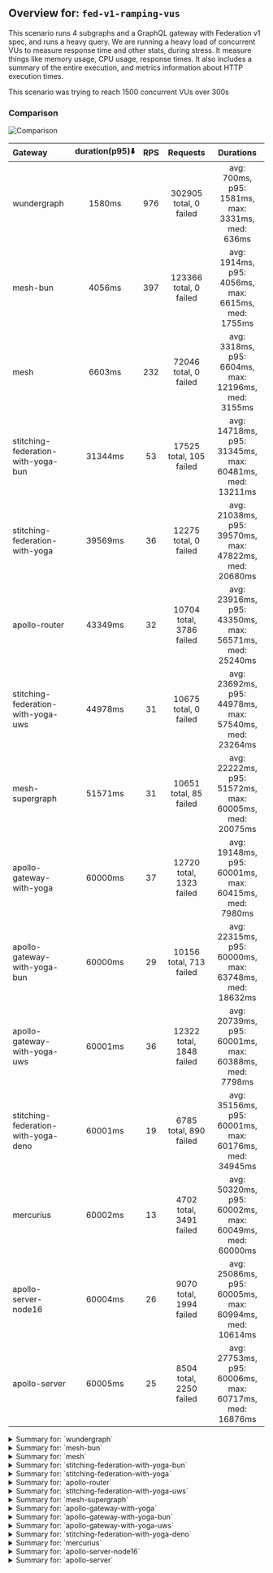 ## Overview for: `fed-v1-ramping-vus`


This scenario runs 4 subgraphs and a GraphQL gateway with Federation v1 spec, and runs a heavy query. We are running a heavy load of concurrent VUs to measure response time and other stats, during stress. It measure things like memory usage, CPU usage, response times. It also includes a summary of the entire execution, and metrics information about HTTP execution times.


This scenario was trying to reach 1500 concurrent VUs over 300s


### Comparison


<img src="https://imagedelivery.net/KYe9TScr4TldYHA48pczVg/401b3668-97d4-42c9-f773-eb574f501500/public" alt="Comparison" />


| Gateway                             | duration(p95)⬇️ |  RPS  |         Requests         |                       Durations                        |
| :---------------------------------- | :-------------: | :---: | :----------------------: | :----------------------------------------------------: |
| wundergraph                         |     1580ms      |  976  |  302905 total, 0 failed  |    avg: 700ms, p95: 1581ms, max: 3331ms, med: 636ms    |
| mesh-bun                            |     4056ms      |  397  |  123366 total, 0 failed  |   avg: 1914ms, p95: 4056ms, max: 6615ms, med: 1755ms   |
| mesh                                |     6603ms      |  232  |  72046 total, 0 failed   |  avg: 3318ms, p95: 6604ms, max: 12196ms, med: 3155ms   |
| stitching-federation-with-yoga-bun  |     31344ms     |  53   | 17525 total, 105 failed  | avg: 14718ms, p95: 31345ms, max: 60481ms, med: 13211ms |
| stitching-federation-with-yoga      |     39569ms     |  36   |  12275 total, 0 failed   | avg: 21038ms, p95: 39570ms, max: 47822ms, med: 20680ms |
| apollo-router                       |     43349ms     |  32   | 10704 total, 3786 failed | avg: 23916ms, p95: 43350ms, max: 56571ms, med: 25240ms |
| stitching-federation-with-yoga-uws  |     44978ms     |  31   |  10675 total, 0 failed   | avg: 23692ms, p95: 44978ms, max: 57540ms, med: 23264ms |
| mesh-supergraph                     |     51571ms     |  31   |  10651 total, 85 failed  | avg: 22222ms, p95: 51572ms, max: 60005ms, med: 20075ms |
| apollo-gateway-with-yoga            |     60000ms     |  37   | 12720 total, 1323 failed | avg: 19148ms, p95: 60001ms, max: 60415ms, med: 7980ms  |
| apollo-gateway-with-yoga-bun        |     60000ms     |  29   | 10156 total, 713 failed  | avg: 22315ms, p95: 60000ms, max: 63748ms, med: 18632ms |
| apollo-gateway-with-yoga-uws        |     60001ms     |  36   | 12322 total, 1848 failed | avg: 20739ms, p95: 60001ms, max: 60388ms, med: 7798ms  |
| stitching-federation-with-yoga-deno |     60001ms     |  19   |  6785 total, 890 failed  | avg: 35156ms, p95: 60001ms, max: 60176ms, med: 34945ms |
| mercurius                           |     60002ms     |  13   | 4702 total, 3491 failed  | avg: 50320ms, p95: 60002ms, max: 60049ms, med: 60000ms |
| apollo-server-node16                |     60004ms     |  26   | 9070 total, 1994 failed  | avg: 25086ms, p95: 60005ms, max: 60994ms, med: 10614ms |
| apollo-server                       |     60005ms     |  25   | 8504 total, 2250 failed  | avg: 27753ms, p95: 60006ms, max: 60717ms, med: 16876ms |



<details>
  <summary>Summary for: `wundergraph`</summary>

  **K6 Output**




```
     ✓ response code was 200
     ✓ no graphql errors
     ✗ valid response structure
      ↳  0% — ✓ 0 / ✗ 302905

     checks.........................: 66.66% ✓ 605810     ✗ 302905
     data_received..................: 44 MB  142 kB/s
     data_sent......................: 360 MB 1.2 MB/s
     http_req_blocked...............: avg=3.41ms   min=1.1µs    med=3µs      max=2.9s  p(90)=4.7µs    p(95)=6.2µs  
     http_req_connecting............: avg=3.38ms   min=0s       med=0s       max=2.9s  p(90)=0s       p(95)=0s     
     http_req_duration..............: avg=699.55ms min=385.01µs med=635.93ms max=3.33s p(90)=1.39s    p(95)=1.58s  
       { expected_response:true }...: avg=699.55ms min=385.01µs med=635.93ms max=3.33s p(90)=1.39s    p(95)=1.58s  
     http_req_failed................: 0.00%  ✓ 0          ✗ 302905
     http_req_receiving.............: avg=13.74ms  min=10.2µs   med=32.6µs   max=1.66s p(90)=470.87µs p(95)=51.16ms
     http_req_sending...............: avg=3.66ms   min=6.1µs    med=14.5µs   max=1.71s p(90)=114.6µs  p(95)=287.9µs
     http_req_tls_handshaking.......: avg=0s       min=0s       med=0s       max=0s    p(90)=0s       p(95)=0s     
     http_req_waiting...............: avg=682.13ms min=339.81µs med=623.43ms max=2.9s  p(90)=1.36s    p(95)=1.53s  
     http_reqs......................: 302905 976.943985/s
     iteration_duration.............: avg=782.29ms min=944.23µs med=718.96ms max=4.58s p(90)=1.52s    p(95)=1.74s  
     iterations.....................: 302905 976.943985/s
     vus............................: 1      min=0        max=1499
     vus_max........................: 1500   min=1469     max=1500
```


**Performance Overview**


<img src="https://imagedelivery.net/KYe9TScr4TldYHA48pczVg/820139d5-c569-40fd-da58-60d29f622300/public" alt="Performance Overview" />


**Subgraphs Overview**


<img src="https://imagedelivery.net/KYe9TScr4TldYHA48pczVg/7abdb47b-b821-4be4-198d-17e05d300d00/public" alt="Subgraphs Overview" />


**HTTP Overview**


<img src="https://imagedelivery.net/KYe9TScr4TldYHA48pczVg/af4240fb-088f-4d60-bf17-d6bbf74eff00/public" alt="HTTP Overview" />


  </details>

<details>
  <summary>Summary for: `mesh-bun`</summary>

  **K6 Output**




```
     ✓ response code was 200
     ✗ no graphql errors
      ↳  0% — ✓ 0 / ✗ 123366
     ✗ valid response structure
      ↳  0% — ✓ 0 / ✗ 123366

     checks.........................: 33.33% ✓ 123366     ✗ 246732
     data_received..................: 117 MB 379 kB/s
     data_sent......................: 146 MB 472 kB/s
     http_req_blocked...............: avg=1.4ms  min=1.2µs  med=2.5µs  max=1.29s p(90)=4.3µs   p(95)=5.6µs 
     http_req_connecting............: avg=1.37ms min=0s     med=0s     max=1.29s p(90)=0s      p(95)=0s    
     http_req_duration..............: avg=1.91s  min=2.08ms med=1.75s  max=6.61s p(90)=3.84s   p(95)=4.05s 
       { expected_response:true }...: avg=1.91s  min=2.08ms med=1.75s  max=6.61s p(90)=3.84s   p(95)=4.05s 
     http_req_failed................: 0.00%  ✓ 0          ✗ 123366
     http_req_receiving.............: avg=4.41ms min=10.1µs med=27.3µs max=1.04s p(90)=348.2µs p(95)=2.38ms
     http_req_sending...............: avg=2.2ms  min=7.3µs  med=13.2µs max=1.03s p(90)=106.6µs p(95)=155µs 
     http_req_tls_handshaking.......: avg=0s     min=0s     med=0s     max=0s    p(90)=0s      p(95)=0s    
     http_req_waiting...............: avg=1.9s   min=2ms    med=1.75s  max=6.6s  p(90)=3.83s   p(95)=4.04s 
     http_reqs......................: 123366 397.950419/s
     iteration_duration.............: avg=1.93s  min=3.04ms med=1.76s  max=6.73s p(90)=3.87s   p(95)=4.08s 
     iterations.....................: 123366 397.950419/s
     vus............................: 10     min=10       max=1499
     vus_max........................: 1500   min=1500     max=1500
```


**Performance Overview**


<img src="https://imagedelivery.net/KYe9TScr4TldYHA48pczVg/d8405e68-ab48-4626-9e23-c88f0e4e8800/public" alt="Performance Overview" />


**Subgraphs Overview**


<img src="https://imagedelivery.net/KYe9TScr4TldYHA48pczVg/a20a93ab-17aa-4f1f-df03-1277c2298300/public" alt="Subgraphs Overview" />


**HTTP Overview**


<img src="https://imagedelivery.net/KYe9TScr4TldYHA48pczVg/296b8ea8-a04f-4a38-13aa-0ceaf3e49e00/public" alt="HTTP Overview" />


  </details>

<details>
  <summary>Summary for: `mesh`</summary>

  **K6 Output**




```
     ✓ response code was 200
     ✓ no graphql errors
     ✗ valid response structure
      ↳  0% — ✓ 0 / ✗ 72046

     checks.........................: 66.66% ✓ 144092     ✗ 72046 
     data_received..................: 82 MB  263 kB/s
     data_sent......................: 86 MB  276 kB/s
     http_req_blocked...............: avg=994.66µs min=1.4µs  med=2.9µs  max=1.21s    p(90)=4.5µs    p(95)=8.9µs   
     http_req_connecting............: avg=966.33µs min=0s     med=0s     max=1.21s    p(90)=0s       p(95)=0s      
     http_req_duration..............: avg=3.31s    min=3.33ms med=3.15s  max=12.19s   p(90)=6.3s     p(95)=6.6s    
       { expected_response:true }...: avg=3.31s    min=3.33ms med=3.15s  max=12.19s   p(90)=6.3s     p(95)=6.6s    
     http_req_failed................: 0.00%  ✓ 0          ✗ 72046 
     http_req_receiving.............: avg=7.21ms   min=13.4µs med=37.7µs max=990.73ms p(90)=286.21µs p(95)=2.08ms  
     http_req_sending...............: avg=1.78ms   min=8µs    med=14.9µs max=884.39ms p(90)=110µs    p(95)=195.06µs
     http_req_tls_handshaking.......: avg=0s       min=0s     med=0s     max=0s       p(90)=0s       p(95)=0s      
     http_req_waiting...............: avg=3.3s     min=3.25ms med=3.13s  max=12.19s   p(90)=6.28s    p(95)=6.57s   
     http_reqs......................: 72046  232.403233/s
     iteration_duration.............: avg=3.32s    min=3.96ms med=3.16s  max=12.2s    p(90)=6.31s    p(95)=6.62s   
     iterations.....................: 72046  232.403233/s
     vus............................: 10     min=10       max=1500
     vus_max........................: 1500   min=1500     max=1500
```


**Performance Overview**


<img src="https://imagedelivery.net/KYe9TScr4TldYHA48pczVg/2fdbeaf5-87ca-40ee-6925-7887f93e8700/public" alt="Performance Overview" />


**Subgraphs Overview**


<img src="https://imagedelivery.net/KYe9TScr4TldYHA48pczVg/ef87aa2e-cc52-4cb4-86ff-23a1f16ef500/public" alt="Subgraphs Overview" />


**HTTP Overview**


<img src="https://imagedelivery.net/KYe9TScr4TldYHA48pczVg/78512dc1-3254-44a0-e804-ae7ad3747d00/public" alt="HTTP Overview" />


  </details>

<details>
  <summary>Summary for: `stitching-federation-with-yoga-bun`</summary>

  **K6 Output**




```
     ✗ response code was 200
      ↳  99% — ✓ 17420 / ✗ 105
     ✗ no graphql errors
      ↳  99% — ✓ 17420 / ✗ 105
     ✓ valid response structure

     checks.........................: 99.59% ✓ 52259     ✗ 210   
     data_received..................: 1.5 GB 4.6 MB/s
     data_sent......................: 21 MB  63 kB/s
     http_req_blocked...............: avg=12.9ms   min=1.1µs    med=3.2µs  max=2.15s  p(90)=10.2µs  p(95)=459.61µs
     http_req_connecting............: avg=12.61ms  min=0s       med=0s     max=2.14s  p(90)=0s      p(95)=390.95µs
     http_req_duration..............: avg=14.71s   min=473.57ms med=13.21s max=1m0s   p(90)=24.86s  p(95)=31.34s  
       { expected_response:true }...: avg=14.44s   min=473.57ms med=13.16s max=59.97s p(90)=24.58s  p(95)=29.92s  
     http_req_failed................: 0.59%  ✓ 105       ✗ 17420 
     http_req_receiving.............: avg=100.66ms min=0s       med=73.4µs max=20.46s p(90)=5.07ms  p(95)=338.73ms
     http_req_sending...............: avg=15.4ms   min=6.1µs    med=15.9µs max=1.93s  p(90)=14.53ms p(95)=64.92ms 
     http_req_tls_handshaking.......: avg=0s       min=0s       med=0s     max=0s     p(90)=0s      p(95)=0s      
     http_req_waiting...............: avg=14.6s    min=473.01ms med=13.18s max=1m0s   p(90)=24.75s  p(95)=30.4s   
     http_reqs......................: 17525  53.061032/s
     iteration_duration.............: avg=14.89s   min=485.36ms med=13.36s max=1m0s   p(90)=25.06s  p(95)=31.62s  
     iterations.....................: 17524  53.058004/s
     vus............................: 10     min=10      max=1499
     vus_max........................: 1500   min=1500    max=1500
```


**Performance Overview**


<img src="https://imagedelivery.net/KYe9TScr4TldYHA48pczVg/cb1e4ccb-9aa9-44f6-3c12-b98418b0e900/public" alt="Performance Overview" />


**Subgraphs Overview**


<img src="https://imagedelivery.net/KYe9TScr4TldYHA48pczVg/b2196a79-51eb-49e9-1fe1-d7de89003300/public" alt="Subgraphs Overview" />


**HTTP Overview**


<img src="https://imagedelivery.net/KYe9TScr4TldYHA48pczVg/d0e525ee-4949-42ac-8e7e-b52686267000/public" alt="HTTP Overview" />


  </details>

<details>
  <summary>Summary for: `stitching-federation-with-yoga`</summary>

  **K6 Output**




```
     ✓ response code was 200
     ✓ no graphql errors
     ✓ valid response structure

     checks.........................: 100.00% ✓ 36825    ✗ 0     
     data_received..................: 1.1 GB  3.2 MB/s
     data_sent......................: 15 MB   44 kB/s
     http_req_blocked...............: avg=2.53ms min=1.5µs  med=3.5µs   max=841.56ms p(90)=156.99µs p(95)=425.58µs
     http_req_connecting............: avg=2.48ms min=0s     med=0s      max=841.47ms p(90)=103.19µs p(95)=354.32µs
     http_req_duration..............: avg=21.03s min=1.07s  med=20.68s  max=47.82s   p(90)=37.21s   p(95)=39.56s  
       { expected_response:true }...: avg=21.03s min=1.07s  med=20.68s  max=47.82s   p(90)=37.21s   p(95)=39.56s  
     http_req_failed................: 0.00%   ✓ 0        ✗ 12275 
     http_req_receiving.............: avg=1.75ms min=41.2µs med=88.29µs max=416.45ms p(90)=328.31µs p(95)=1.68ms  
     http_req_sending...............: avg=2.8ms  min=7.1µs  med=19.5µs  max=470.92ms p(90)=96.95µs  p(95)=10.2ms  
     http_req_tls_handshaking.......: avg=0s     min=0s     med=0s      max=0s       p(90)=0s       p(95)=0s      
     http_req_waiting...............: avg=21.03s min=1.07s  med=20.65s  max=47.82s   p(90)=37.21s   p(95)=39.56s  
     http_reqs......................: 12275   36.97968/s
     iteration_duration.............: avg=21.08s min=1.08s  med=20.74s  max=47.82s   p(90)=37.26s   p(95)=39.6s   
     iterations.....................: 12275   36.97968/s
     vus............................: 78      min=50     max=1500
     vus_max........................: 1500    min=1500   max=1500
```


**Performance Overview**


<img src="https://imagedelivery.net/KYe9TScr4TldYHA48pczVg/08936a58-7662-4acd-d8ea-bd835b5bc700/public" alt="Performance Overview" />


**Subgraphs Overview**


<img src="https://imagedelivery.net/KYe9TScr4TldYHA48pczVg/b36db987-b3f4-49f8-bd2d-1a7a20eefd00/public" alt="Subgraphs Overview" />


**HTTP Overview**


<img src="https://imagedelivery.net/KYe9TScr4TldYHA48pczVg/9230fe73-bf90-410a-9727-13da129a0600/public" alt="HTTP Overview" />


  </details>

<details>
  <summary>Summary for: `apollo-router`</summary>

  **K6 Output**




```
     ✗ response code was 200
      ↳  64% — ✓ 6918 / ✗ 3786
     ✗ no graphql errors
      ↳  64% — ✓ 6918 / ✗ 3786
     ✓ valid response structure

     checks.........................: 73.26% ✓ 20750     ✗ 7572  
     data_received..................: 608 MB 1.8 MB/s
     data_sent......................: 13 MB  38 kB/s
     http_req_blocked...............: avg=833.5µs  min=2µs      med=4.1µs  max=727.67ms p(90)=472.24µs p(95)=649.13µs
     http_req_connecting............: avg=747.21µs min=0s       med=0s     max=431.84ms p(90)=391.64µs p(95)=546.04µs
     http_req_duration..............: avg=23.91s   min=864.86ms med=25.24s max=56.57s   p(90)=40.09s   p(95)=43.34s  
       { expected_response:true }...: avg=16.58s   min=864.86ms med=15.61s max=51.89s   p(90)=30.33s   p(95)=34.08s  
     http_req_failed................: 35.36% ✓ 3786      ✗ 6918  
     http_req_receiving.............: avg=1ms      min=26.2µs   med=112µs  max=837.18ms p(90)=380.73µs p(95)=594.75µs
     http_req_sending...............: avg=683.17µs min=11µs     med=28.5µs max=377.43ms p(90)=85.07µs  p(95)=190.03µs
     http_req_tls_handshaking.......: avg=0s       min=0s       med=0s     max=0s       p(90)=0s       p(95)=0s      
     http_req_waiting...............: avg=23.91s   min=864.43ms med=25.23s max=56.57s   p(90)=40.09s   p(95)=43.34s  
     http_reqs......................: 10704  32.328452/s
     iteration_duration.............: avg=23.94s   min=877.67ms med=25.26s max=56.57s   p(90)=40.08s   p(95)=43.36s  
     iterations.....................: 10700  32.316371/s
     vus............................: 46     min=0       max=1500
     vus_max........................: 1500   min=868     max=1500
```


**Performance Overview**


<img src="https://imagedelivery.net/KYe9TScr4TldYHA48pczVg/0daef66c-d32f-4e89-ba37-fb0eea527f00/public" alt="Performance Overview" />


**Subgraphs Overview**


<img src="https://imagedelivery.net/KYe9TScr4TldYHA48pczVg/e39f676e-7dd7-42ad-3578-43c88c64a200/public" alt="Subgraphs Overview" />


**HTTP Overview**


<img src="https://imagedelivery.net/KYe9TScr4TldYHA48pczVg/e6d57f0c-ecd1-43db-c4a9-17fc54df6000/public" alt="HTTP Overview" />


  </details>

<details>
  <summary>Summary for: `stitching-federation-with-yoga-uws`</summary>

  **K6 Output**




```
     ✓ response code was 200
     ✓ no graphql errors
     ✓ valid response structure

     checks.........................: 100.00% ✓ 32024     ✗ 0     
     data_received..................: 937 MB  2.8 MB/s
     data_sent......................: 13 MB   39 kB/s
     http_req_blocked...............: avg=2.95ms  min=1.8µs  med=4.89µs  max=900.53ms p(90)=199.76µs p(95)=559.44µs
     http_req_connecting............: avg=2.86ms  min=0s     med=0s      max=900.41ms p(90)=131.6µs  p(95)=472.63µs
     http_req_duration..............: avg=23.69s  min=1.56s  med=23.26s  max=57.53s   p(90)=41.89s   p(95)=44.97s  
       { expected_response:true }...: avg=23.69s  min=1.56s  med=23.26s  max=57.53s   p(90)=41.89s   p(95)=44.97s  
     http_req_failed................: 0.00%   ✓ 0         ✗ 10675 
     http_req_receiving.............: avg=10.72ms min=56.8µs med=119.1µs max=7.76s    p(90)=583.35µs p(95)=3.51ms  
     http_req_sending...............: avg=2.92ms  min=9µs    med=24.8µs  max=904.99ms p(90)=115.86µs p(95)=9.54ms  
     http_req_tls_handshaking.......: avg=0s      min=0s     med=0s      max=0s       p(90)=0s       p(95)=0s      
     http_req_waiting...............: avg=23.67s  min=1.56s  med=23.2s   max=57.53s   p(90)=41.86s   p(95)=44.95s  
     http_reqs......................: 10675   31.732312/s
     iteration_duration.............: avg=23.75s  min=1.58s  med=23.39s  max=57.55s   p(90)=41.91s   p(95)=45.06s  
     iterations.....................: 10674   31.729339/s
     vus............................: 11      min=0       max=1500
     vus_max........................: 1500    min=1373    max=1500
```


**Performance Overview**


<img src="https://imagedelivery.net/KYe9TScr4TldYHA48pczVg/502cb1b4-0f81-49d4-095b-3eb9d10c1700/public" alt="Performance Overview" />


**Subgraphs Overview**


<img src="https://imagedelivery.net/KYe9TScr4TldYHA48pczVg/6ba17ce3-3023-4680-59da-cdde6b2b9a00/public" alt="Subgraphs Overview" />


**HTTP Overview**


<img src="https://imagedelivery.net/KYe9TScr4TldYHA48pczVg/02be8abd-4acc-445e-6395-0a7360be7800/public" alt="HTTP Overview" />


  </details>

<details>
  <summary>Summary for: `mesh-supergraph`</summary>

  **K6 Output**




```
     ✗ response code was 200
      ↳  99% — ✓ 10566 / ✗ 85
     ✗ no graphql errors
      ↳  99% — ✓ 10566 / ✗ 85
     ✗ valid response structure
      ↳  0% — ✓ 0 / ✗ 10566

     checks.........................: 66.31% ✓ 21132     ✗ 10736 
     data_received..................: 930 MB 2.7 MB/s
     data_sent......................: 14 MB  40 kB/s
     http_req_blocked...............: avg=128.31µs min=1.9µs  med=3.5µs   max=158.38ms p(90)=238.1µs p(95)=539.1µs 
     http_req_connecting............: avg=111.6µs  min=0s     med=0s      max=158.06ms p(90)=154.8µs p(95)=457.45µs
     http_req_duration..............: avg=22.22s   min=1.53s  med=20.07s  max=1m0s     p(90)=45.82s  p(95)=51.57s  
       { expected_response:true }...: avg=21.91s   min=1.53s  med=19.79s  max=59.88s   p(90)=44.18s  p(95)=51.35s  
     http_req_failed................: 0.79%  ✓ 85        ✗ 10566 
     http_req_receiving.............: avg=1.38ms   min=0s     med=131.6µs max=2.94s    p(90)=339.8µs p(95)=421.9µs 
     http_req_sending...............: avg=158.93µs min=10.7µs med=19.3µs  max=128.16ms p(90)=68.8µs  p(95)=87.2µs  
     http_req_tls_handshaking.......: avg=0s       min=0s     med=0s      max=0s       p(90)=0s      p(95)=0s      
     http_req_waiting...............: avg=22.22s   min=1.53s  med=20.07s  max=1m0s     p(90)=45.77s  p(95)=51.56s  
     http_reqs......................: 10651  31.344681/s
     iteration_duration.............: avg=22.22s   min=1.54s  med=20.08s  max=1m0s     p(90)=45.82s  p(95)=51.57s  
     iterations.....................: 10651  31.344681/s
     vus............................: 6      min=0       max=1499
     vus_max........................: 1500   min=1284    max=1500
```


**Performance Overview**


<img src="https://imagedelivery.net/KYe9TScr4TldYHA48pczVg/718579a0-83eb-4f55-22e2-e3970fbfca00/public" alt="Performance Overview" />


**Subgraphs Overview**


<img src="https://imagedelivery.net/KYe9TScr4TldYHA48pczVg/eb3f6d88-5449-49f3-2f7f-3cea92ddb000/public" alt="Subgraphs Overview" />


**HTTP Overview**


<img src="https://imagedelivery.net/KYe9TScr4TldYHA48pczVg/0fa6f634-ead1-4ad6-9039-6346fb7a9b00/public" alt="HTTP Overview" />


  </details>

<details>
  <summary>Summary for: `apollo-gateway-with-yoga`</summary>

  **K6 Output**




```
     ✗ response code was 200
      ↳  89% — ✓ 11397 / ✗ 1323
     ✗ no graphql errors
      ↳  89% — ✓ 11397 / ✗ 1323
     ✓ valid response structure

     checks.........................: 92.81% ✓ 34190     ✗ 2646  
     data_received..................: 1.0 GB 2.9 MB/s
     data_sent......................: 16 MB  46 kB/s
     http_req_blocked...............: avg=3.31ms min=1.6µs med=3.3µs   max=787.71ms p(90)=396.43µs p(95)=2.49ms 
     http_req_connecting............: avg=3.24ms min=0s    med=0s      max=787.66ms p(90)=334.99µs p(95)=2.13ms 
     http_req_duration..............: avg=19.14s min=1.2s  med=7.98s   max=1m0s     p(90)=59.94s   p(95)=1m0s   
       { expected_response:true }...: avg=14.4s  min=1.2s  med=7.23s   max=1m0s     p(90)=41.07s   p(95)=48.6s  
     http_req_failed................: 10.40% ✓ 1323      ✗ 11397 
     http_req_receiving.............: avg=2.19ms min=0s    med=73.09µs max=615.52ms p(90)=284.49µs p(95)=1.63ms 
     http_req_sending...............: avg=2.66ms min=7.4µs med=17.3µs  max=460.45ms p(90)=157.09µs p(95)=13.45ms
     http_req_tls_handshaking.......: avg=0s     min=0s    med=0s      max=0s       p(90)=0s       p(95)=0s     
     http_req_waiting...............: avg=19.14s min=1.2s  med=7.97s   max=1m0s     p(90)=59.92s   p(95)=1m0s   
     http_reqs......................: 12720  37.42235/s
     iteration_duration.............: avg=19.19s min=1.23s med=8s      max=1m0s     p(90)=1m0s     p(95)=1m0s   
     iterations.....................: 12719  37.419408/s
     vus............................: 2      min=0       max=1500
     vus_max........................: 1500   min=1421    max=1500
```


**Performance Overview**


<img src="https://imagedelivery.net/KYe9TScr4TldYHA48pczVg/a65b4c54-ecb9-4103-0afc-aee2d4721a00/public" alt="Performance Overview" />


**Subgraphs Overview**


<img src="https://imagedelivery.net/KYe9TScr4TldYHA48pczVg/f10d289f-1a16-4b41-31b0-8564cd133b00/public" alt="Subgraphs Overview" />


**HTTP Overview**


<img src="https://imagedelivery.net/KYe9TScr4TldYHA48pczVg/c9a35e4f-e8f5-4a4e-6deb-617218955200/public" alt="HTTP Overview" />


  </details>

<details>
  <summary>Summary for: `apollo-gateway-with-yoga-bun`</summary>

  **K6 Output**




```
     ✗ response code was 200
      ↳  92% — ✓ 9443 / ✗ 713
     ✗ no graphql errors
      ↳  92% — ✓ 9443 / ✗ 713
     ✓ valid response structure

     checks.........................: 95.20% ✓ 28329    ✗ 1426  
     data_received..................: 830 MB 2.4 MB/s
     data_sent......................: 13 MB  38 kB/s
     http_req_blocked...............: avg=40.92ms  min=2.1µs    med=5.2µs   max=5.55s  p(90)=216µs    p(95)=50.02ms 
     http_req_connecting............: avg=39.87ms  min=0s       med=0s      max=5.55s  p(90)=140.1µs  p(95)=41.1ms  
     http_req_duration..............: avg=22.31s   min=667.1ms  med=18.63s  max=1m3s   p(90)=51.86s   p(95)=1m0s    
       { expected_response:true }...: avg=19.47s   min=667.1ms  med=16.55s  max=59.84s p(90)=40.58s   p(95)=46.89s  
     http_req_failed................: 7.02%  ✓ 713      ✗ 9443  
     http_req_receiving.............: avg=274.52ms min=0s       med=120.4µs max=13.45s p(90)=896.42ms p(95)=1.92s   
     http_req_sending...............: avg=38.57ms  min=9µs      med=25.2µs  max=6.45s  p(90)=23.42ms  p(95)=168.93ms
     http_req_tls_handshaking.......: avg=0s       min=0s       med=0s      max=0s     p(90)=0s       p(95)=0s      
     http_req_waiting...............: avg=22s      min=665.38ms med=18.46s  max=1m3s   p(90)=51.85s   p(95)=1m0s    
     http_reqs......................: 10156  29.87916/s
     iteration_duration.............: avg=23.05s   min=676.87ms med=18.86s  max=1m6s   p(90)=53.25s   p(95)=1m0s    
     iterations.....................: 10156  29.87916/s
     vus............................: 1      min=0      max=1500
     vus_max........................: 1500   min=1121   max=1500
```


**Performance Overview**


<img src="https://imagedelivery.net/KYe9TScr4TldYHA48pczVg/3312b9f6-ccd9-4176-f664-84076659c300/public" alt="Performance Overview" />


**Subgraphs Overview**


<img src="https://imagedelivery.net/KYe9TScr4TldYHA48pczVg/a8051557-bc6d-4429-508e-b8cf99555400/public" alt="Subgraphs Overview" />


**HTTP Overview**


<img src="https://imagedelivery.net/KYe9TScr4TldYHA48pczVg/6bb39e4c-3f73-4cf1-1898-dda53c232000/public" alt="HTTP Overview" />


  </details>

<details>
  <summary>Summary for: `apollo-gateway-with-yoga-uws`</summary>

  **K6 Output**




```
     ✗ response code was 200
      ↳  85% — ✓ 10474 / ✗ 1848
     ✗ no graphql errors
      ↳  85% — ✓ 10474 / ✗ 1848
     ✓ valid response structure

     checks.........................: 89.47% ✓ 31421     ✗ 3696  
     data_received..................: 919 MB 2.7 MB/s
     data_sent......................: 15 MB  44 kB/s
     http_req_blocked...............: avg=3.97ms  min=1.6µs  med=4.2µs   max=575.92ms p(90)=446.08µs p(95)=4.74ms 
     http_req_connecting............: avg=3.83ms  min=0s     med=0s      max=540.94ms p(90)=382.19µs p(95)=4.02ms 
     http_req_duration..............: avg=20.73s  min=1.23s  med=7.79s   max=1m0s     p(90)=1m0s     p(95)=1m0s   
       { expected_response:true }...: avg=13.81s  min=1.23s  med=6.8s    max=59.92s   p(90)=41.12s   p(95)=49.27s 
     http_req_failed................: 14.99% ✓ 1848      ✗ 10474 
     http_req_receiving.............: avg=14.33ms min=0s     med=82.89µs max=36.26s   p(90)=258.76µs p(95)=939.1µs
     http_req_sending...............: avg=2.36ms  min=7.89µs med=23.2µs  max=433.39ms p(90)=189.05µs p(95)=12.29ms
     http_req_tls_handshaking.......: avg=0s      min=0s     med=0s      max=0s       p(90)=0s       p(95)=0s     
     http_req_waiting...............: avg=20.72s  min=1.23s  med=7.79s   max=1m0s     p(90)=1m0s     p(95)=1m0s   
     http_reqs......................: 12322  36.743129/s
     iteration_duration.............: avg=20.77s  min=1.24s  med=7.82s   max=1m0s     p(90)=1m0s     p(95)=1m0s   
     iterations.....................: 12321  36.740147/s
     vus............................: 1      min=1       max=1500
     vus_max........................: 1500   min=1500    max=1500
```


**Performance Overview**


<img src="https://imagedelivery.net/KYe9TScr4TldYHA48pczVg/31e73e89-ea90-41d7-cbd0-2a46154d9e00/public" alt="Performance Overview" />


**Subgraphs Overview**


<img src="https://imagedelivery.net/KYe9TScr4TldYHA48pczVg/f7e38999-d695-408c-a806-bdab4af9e200/public" alt="Subgraphs Overview" />


**HTTP Overview**


<img src="https://imagedelivery.net/KYe9TScr4TldYHA48pczVg/40f1ab84-72ae-45b0-77c7-c12867c4db00/public" alt="HTTP Overview" />


  </details>

<details>
  <summary>Summary for: `stitching-federation-with-yoga-deno`</summary>

  **K6 Output**




```
     ✗ response code was 200
      ↳  86% — ✓ 5895 / ✗ 890
     ✗ no graphql errors
      ↳  86% — ✓ 5895 / ✗ 890
     ✓ valid response structure

     checks.........................: 90.85% ✓ 17685     ✗ 1780  
     data_received..................: 517 MB 1.5 MB/s
     data_sent......................: 8.9 MB 26 kB/s
     http_req_blocked...............: avg=1.7ms  min=2.29µs med=5.9µs   max=292.62ms p(90)=739.9µs  p(95)=4.23ms
     http_req_connecting............: avg=1.61ms min=0s     med=0s      max=257.59ms p(90)=636.62µs p(95)=3.76ms
     http_req_duration..............: avg=35.15s min=1.9s   med=34.94s  max=1m0s     p(90)=1m0s     p(95)=1m0s  
       { expected_response:true }...: avg=31.4s  min=1.9s   med=31.26s  max=59.96s   p(90)=54.29s   p(95)=56.56s
     http_req_failed................: 13.11% ✓ 890       ✗ 5895  
     http_req_receiving.............: avg=1.81ms min=0s     med=136.4µs max=298.87ms p(90)=818.23µs p(95)=8.49ms
     http_req_sending...............: avg=1.26ms min=12µs   med=34.29µs max=188.52ms p(90)=155.5µs  p(95)=4.48ms
     http_req_tls_handshaking.......: avg=0s     min=0s     med=0s      max=0s       p(90)=0s       p(95)=0s    
     http_req_waiting...............: avg=35.15s min=1.9s   med=34.94s  max=1m0s     p(90)=1m0s     p(95)=1m0s  
     http_reqs......................: 6785   19.961592/s
     iteration_duration.............: avg=35.19s min=1.94s  med=35s     max=1m0s     p(90)=1m0s     p(95)=1m0s  
     iterations.....................: 6785   19.961592/s
     vus............................: 3      min=0       max=1500
     vus_max........................: 1500   min=1207    max=1500
```


**Performance Overview**


<img src="https://imagedelivery.net/KYe9TScr4TldYHA48pczVg/d0044fdc-8b45-41b5-c452-e15ea0949d00/public" alt="Performance Overview" />


**Subgraphs Overview**


<img src="https://imagedelivery.net/KYe9TScr4TldYHA48pczVg/9d3bafb2-3f57-4447-fa4e-64079315b000/public" alt="Subgraphs Overview" />


**HTTP Overview**


<img src="https://imagedelivery.net/KYe9TScr4TldYHA48pczVg/9b4740d5-11e2-4bda-289e-4b9f9699c500/public" alt="HTTP Overview" />


  </details>

<details>
  <summary>Summary for: `mercurius`</summary>

  **K6 Output**




```
     ✗ response code was 200
      ↳  25% — ✓ 1211 / ✗ 3491
     ✗ no graphql errors
      ↳  25% — ✓ 1211 / ✗ 3491
     ✓ valid response structure

     checks.........................: 34.22% ✓ 3633      ✗ 6982  
     data_received..................: 106 MB 313 kB/s
     data_sent......................: 6.5 MB 19 kB/s
     http_req_blocked...............: avg=857.55µs min=2.4µs  med=460.19µs max=37.68ms p(90)=1.98ms   p(95)=3.25ms  
     http_req_connecting............: avg=765.38µs min=0s     med=383.14µs max=36.53ms p(90)=1.84ms   p(95)=3.05ms  
     http_req_duration..............: avg=50.31s   min=2.96s  med=59.99s   max=1m0s    p(90)=1m0s     p(95)=1m0s    
       { expected_response:true }...: avg=22.41s   min=2.96s  med=15.95s   max=59.94s  p(90)=48.98s   p(95)=53.01s  
     http_req_failed................: 74.24% ✓ 3491      ✗ 1211  
     http_req_receiving.............: avg=123.66µs min=0s     med=0s       max=40.18ms p(90)=264.44µs p(95)=409.49µs
     http_req_sending...............: avg=157.1µs  min=14.3µs med=58.29µs  max=39.39ms p(90)=126.23µs p(95)=214.49µs
     http_req_tls_handshaking.......: avg=0s       min=0s     med=0s       max=0s      p(90)=0s       p(95)=0s      
     http_req_waiting...............: avg=50.31s   min=2.96s  med=59.99s   max=1m0s    p(90)=1m0s     p(95)=1m0s    
     http_reqs......................: 4702   13.833261/s
     iteration_duration.............: avg=50.32s   min=2.99s  med=1m0s     max=1m0s    p(90)=1m0s     p(95)=1m0s    
     iterations.....................: 4702   13.833261/s
     vus............................: 5      min=0       max=1500
     vus_max........................: 1500   min=1127    max=1500
```


**Performance Overview**


<img src="https://imagedelivery.net/KYe9TScr4TldYHA48pczVg/93f08ed6-deb7-49b6-e7e4-e0cc19f89a00/public" alt="Performance Overview" />


**Subgraphs Overview**


<img src="https://imagedelivery.net/KYe9TScr4TldYHA48pczVg/40961aa2-4a6e-499e-f336-b94051edb200/public" alt="Subgraphs Overview" />


**HTTP Overview**


<img src="https://imagedelivery.net/KYe9TScr4TldYHA48pczVg/351e4b38-6572-4435-54f1-2f2a3a753000/public" alt="HTTP Overview" />


  </details>

<details>
  <summary>Summary for: `apollo-server-node16`</summary>

  **K6 Output**




```
     ✗ response code was 200
      ↳  78% — ✓ 7076 / ✗ 1994
     ✗ no graphql errors
      ↳  78% — ✓ 7076 / ✗ 1994
     ✓ valid response structure

     checks.........................: 84.18% ✓ 21228     ✗ 3988  
     data_received..................: 622 MB 1.8 MB/s
     data_sent......................: 12 MB  35 kB/s
     http_req_blocked...............: avg=3.74ms min=2µs      med=4.5µs   max=555.08ms p(90)=856.7µs  p(95)=6.75ms 
     http_req_connecting............: avg=3.66ms min=0s       med=0s      max=554.97ms p(90)=715.95µs p(95)=6.14ms 
     http_req_duration..............: avg=25.08s min=677.21ms med=10.61s  max=1m0s     p(90)=1m0s     p(95)=1m0s   
       { expected_response:true }...: avg=15.24s min=677.21ms med=8.52s   max=59.93s   p(90)=45.22s   p(95)=51.18s 
     http_req_failed................: 21.98% ✓ 1994      ✗ 7076  
     http_req_receiving.............: avg=2.08ms min=0s       med=107.2µs max=700.7ms  p(90)=453.94µs p(95)=1.3ms  
     http_req_sending...............: avg=2.65ms min=11.1µs   med=26.8µs  max=517.02ms p(90)=208.35µs p(95)=11.06ms
     http_req_tls_handshaking.......: avg=0s     min=0s       med=0s      max=0s       p(90)=0s       p(95)=0s     
     http_req_waiting...............: avg=25.08s min=676.58ms med=10.61s  max=1m0s     p(90)=1m0s     p(95)=1m0s   
     http_reqs......................: 9070   26.683945/s
     iteration_duration.............: avg=25.14s min=694.28ms med=10.63s  max=1m1s     p(90)=1m0s     p(95)=1m0s   
     iterations.....................: 9070   26.683945/s
     vus............................: 2      min=0       max=1500
     vus_max........................: 1500   min=1158    max=1500
```


**Performance Overview**


<img src="https://imagedelivery.net/KYe9TScr4TldYHA48pczVg/57a5230b-f9ac-4273-0cb4-e61fbfaeb200/public" alt="Performance Overview" />


**Subgraphs Overview**


<img src="https://imagedelivery.net/KYe9TScr4TldYHA48pczVg/e7ba49b1-c95e-4117-7cf4-1199236d4e00/public" alt="Subgraphs Overview" />


**HTTP Overview**


<img src="https://imagedelivery.net/KYe9TScr4TldYHA48pczVg/2f1abdef-c6be-4fc4-16e0-23d898e89900/public" alt="HTTP Overview" />


  </details>

<details>
  <summary>Summary for: `apollo-server`</summary>

  **K6 Output**




```
     ✗ response code was 200
      ↳  73% — ✓ 6254 / ✗ 2250
     ✗ no graphql errors
      ↳  73% — ✓ 6254 / ✗ 2250
     ✓ valid response structure

     checks.........................: 80.65% ✓ 18762     ✗ 4500  
     data_received..................: 550 MB 1.6 MB/s
     data_sent......................: 11 MB  32 kB/s
     http_req_blocked...............: avg=4.81ms min=1.7µs med=5.9µs   max=759.67ms p(90)=959.46µs p(95)=10.75ms
     http_req_connecting............: avg=4.21ms min=0s    med=0s      max=759.58ms p(90)=756.85µs p(95)=10.05ms
     http_req_duration..............: avg=27.75s min=1.76s med=16.87s  max=1m0s     p(90)=1m0s     p(95)=1m0s   
       { expected_response:true }...: avg=16.14s min=1.76s med=9.96s   max=59.99s   p(90)=38.91s   p(95)=50.85s 
     http_req_failed................: 26.45% ✓ 2250      ✗ 6254  
     http_req_receiving.............: avg=2.26ms min=0s    med=109.8µs max=710.57ms p(90)=395.52µs p(95)=1.44ms 
     http_req_sending...............: avg=3.12ms min=9.5µs med=33.3µs  max=567.14ms p(90)=222.56µs p(95)=13.35ms
     http_req_tls_handshaking.......: avg=0s     min=0s    med=0s      max=0s       p(90)=0s       p(95)=0s     
     http_req_waiting...............: avg=27.74s min=1.76s med=16.87s  max=1m0s     p(90)=1m0s     p(95)=1m0s   
     http_reqs......................: 8504   25.018826/s
     iteration_duration.............: avg=27.81s min=1.8s  med=16.96s  max=1m1s     p(90)=1m0s     p(95)=1m0s   
     iterations.....................: 8504   25.018826/s
     vus............................: 1      min=0       max=1500
     vus_max........................: 1500   min=1260    max=1500
```


**Performance Overview**


<img src="https://imagedelivery.net/KYe9TScr4TldYHA48pczVg/48b4f479-0da1-471f-a3a5-46f700e6af00/public" alt="Performance Overview" />


**Subgraphs Overview**


<img src="https://imagedelivery.net/KYe9TScr4TldYHA48pczVg/1dcf04fe-3d3a-4904-e097-0cae8cea2b00/public" alt="Subgraphs Overview" />


**HTTP Overview**


<img src="https://imagedelivery.net/KYe9TScr4TldYHA48pczVg/a7712863-4384-4e70-76f2-712cc79c0400/public" alt="HTTP Overview" />


  </details>